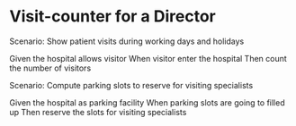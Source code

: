 # Visit-counter for a Director

Scenario: Show patient visits during working days and holidays

  Given the hospital allows visitor
  When visitor enter the hospital 
  Then count the number of visitors

Scenario: Compute parking slots to reserve for visiting specialists

  Given the hospital as parking facility
  When parking slots are going to filled up
  Then reserve the slots for visiting specialists
